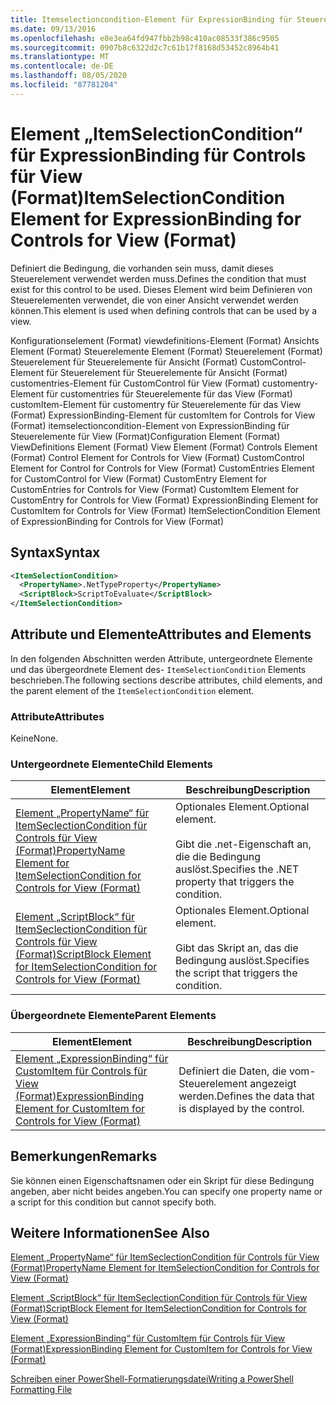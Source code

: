 ```yaml
---
title: Itemselectioncondition-Element für ExpressionBinding für Steuerelemente für Ansicht (Format) | Microsoft-Dokumentation
ms.date: 09/13/2016
ms.openlocfilehash: e8e3ea64fd947fbb2b98c410ac08533f386c9505
ms.sourcegitcommit: 0907b8c6322d2c7c61b17f8168d53452c8964b41
ms.translationtype: MT
ms.contentlocale: de-DE
ms.lasthandoff: 08/05/2020
ms.locfileid: "87781204"
---
```

# <a name="itemselectioncondition-element-for-expressionbinding-for-controls-for-view-format"></a><span data-ttu-id="90fa4-102">Element „ItemSelectionCondition“ für ExpressionBinding für Controls für View (Format)</span><span class="sxs-lookup"><span data-stu-id="90fa4-102">ItemSelectionCondition Element for ExpressionBinding for Controls for View (Format)</span></span>

<span data-ttu-id="90fa4-103">Definiert die Bedingung, die vorhanden sein muss, damit dieses Steuerelement verwendet werden muss.</span><span class="sxs-lookup"><span data-stu-id="90fa4-103">Defines the condition that must exist for this control to be used.</span></span> <span data-ttu-id="90fa4-104">Dieses Element wird beim Definieren von Steuerelementen verwendet, die von einer Ansicht verwendet werden können.</span><span class="sxs-lookup"><span data-stu-id="90fa4-104">This element is used when defining controls that can be used by a view.</span></span>

<span data-ttu-id="90fa4-105">Konfigurationselement (Format) viewdefinitions-Element (Format) Ansichts Element (Format) Steuerelemente Element (Format) Steuerelement (Format) Steuerelement für Steuerelemente für Ansicht (Format) CustomControl-Element für Steuerelement für Steuerelemente für Ansicht (Format) customentries-Element für CustomControl für View (Format) customentry-Element für customentries für Steuerelemente für das View (Format) customItem-Element für customentry für Steuerelemente für das View (Format) ExpressionBinding-Element für customItem for Controls for View (Format) itemselectioncondition-Element von ExpressionBinding für Steuerelemente für View (Format)</span><span class="sxs-lookup"><span data-stu-id="90fa4-105">Configuration Element (Format) ViewDefinitions Element (Format) View Element (Format) Controls Element (Format) Control Element for Controls for View (Format) CustomControl Element for Control for Controls for View (Format) CustomEntries Element for CustomControl for View (Format) CustomEntry Element for CustomEntries for Controls for View (Format) CustomItem Element for CustomEntry for Controls for View (Format) ExpressionBinding Element for CustomItem for Controls for View (Format) ItemSelectionCondition Element of ExpressionBinding for Controls for View (Format)</span></span>

## <a name="syntax"></a><span data-ttu-id="90fa4-106">Syntax</span><span class="sxs-lookup"><span data-stu-id="90fa4-106">Syntax</span></span>

```xml
<ItemSelectionCondition>
  <PropertyName>.NetTypeProperty</PropertyName>
  <ScriptBlock>ScriptToEvaluate</ScriptBlock>
</ItemSelectionCondition>
```

## <a name="attributes-and-elements"></a><span data-ttu-id="90fa4-107">Attribute und Elemente</span><span class="sxs-lookup"><span data-stu-id="90fa4-107">Attributes and Elements</span></span>

<span data-ttu-id="90fa4-108">In den folgenden Abschnitten werden Attribute, untergeordnete Elemente und das übergeordnete Element des- `ItemSelectionCondition` Elements beschrieben.</span><span class="sxs-lookup"><span data-stu-id="90fa4-108">The following sections describe attributes, child elements, and the parent element of the `ItemSelectionCondition` element.</span></span>

### <a name="attributes"></a><span data-ttu-id="90fa4-109">Attribute</span><span class="sxs-lookup"><span data-stu-id="90fa4-109">Attributes</span></span>

<span data-ttu-id="90fa4-110">Keine</span><span class="sxs-lookup"><span data-stu-id="90fa4-110">None.</span></span>

### <a name="child-elements"></a><span data-ttu-id="90fa4-111">Untergeordnete Elemente</span><span class="sxs-lookup"><span data-stu-id="90fa4-111">Child Elements</span></span>

|<span data-ttu-id="90fa4-112">Element</span><span class="sxs-lookup"><span data-stu-id="90fa4-112">Element</span></span>|<span data-ttu-id="90fa4-113">Beschreibung</span><span class="sxs-lookup"><span data-stu-id="90fa4-113">Description</span></span>|
|-------------|-----------------|
|[<span data-ttu-id="90fa4-114">Element „PropertyName“ für ItemSeclectionCondition für Controls für View (Format)</span><span class="sxs-lookup"><span data-stu-id="90fa4-114">PropertyName Element for ItemSelectionCondition for Controls for View (Format)</span></span>](./propertyname-element-for-itemselectioncondition-for-controls-for-view-format.md)|<span data-ttu-id="90fa4-115">Optionales Element.</span><span class="sxs-lookup"><span data-stu-id="90fa4-115">Optional element.</span></span><br /><br /> <span data-ttu-id="90fa4-116">Gibt die .net-Eigenschaft an, die die Bedingung auslöst.</span><span class="sxs-lookup"><span data-stu-id="90fa4-116">Specifies the .NET property that triggers the condition.</span></span>|
|[<span data-ttu-id="90fa4-117">Element „ScriptBlock“ für ItemSeclectionCondition für Controls für View (Format)</span><span class="sxs-lookup"><span data-stu-id="90fa4-117">ScriptBlock Element for ItemSelectionCondition for Controls for View (Format)</span></span>](./scriptblock-element-for-itemselectioncondition-for-controls-for-view-format.md)|<span data-ttu-id="90fa4-118">Optionales Element.</span><span class="sxs-lookup"><span data-stu-id="90fa4-118">Optional element.</span></span><br /><br /> <span data-ttu-id="90fa4-119">Gibt das Skript an, das die Bedingung auslöst.</span><span class="sxs-lookup"><span data-stu-id="90fa4-119">Specifies the script that triggers the condition.</span></span>|

### <a name="parent-elements"></a><span data-ttu-id="90fa4-120">Übergeordnete Elemente</span><span class="sxs-lookup"><span data-stu-id="90fa4-120">Parent Elements</span></span>

|<span data-ttu-id="90fa4-121">Element</span><span class="sxs-lookup"><span data-stu-id="90fa4-121">Element</span></span>|<span data-ttu-id="90fa4-122">Beschreibung</span><span class="sxs-lookup"><span data-stu-id="90fa4-122">Description</span></span>|
|-------------|-----------------|
|[<span data-ttu-id="90fa4-123">Element „ExpressionBinding“ für CustomItem für Controls für View (Format)</span><span class="sxs-lookup"><span data-stu-id="90fa4-123">ExpressionBinding Element for CustomItem for Controls for View (Format)</span></span>](./expressionbinding-element-for-customitem-for-controls-for-view-format.md)|<span data-ttu-id="90fa4-124">Definiert die Daten, die vom-Steuerelement angezeigt werden.</span><span class="sxs-lookup"><span data-stu-id="90fa4-124">Defines the data that is displayed by the control.</span></span>|

## <a name="remarks"></a><span data-ttu-id="90fa4-125">Bemerkungen</span><span class="sxs-lookup"><span data-stu-id="90fa4-125">Remarks</span></span>

<span data-ttu-id="90fa4-126">Sie können einen Eigenschaftsnamen oder ein Skript für diese Bedingung angeben, aber nicht beides angeben.</span><span class="sxs-lookup"><span data-stu-id="90fa4-126">You can specify one property name or a script for this condition but cannot specify both.</span></span>

## <a name="see-also"></a><span data-ttu-id="90fa4-127">Weitere Informationen</span><span class="sxs-lookup"><span data-stu-id="90fa4-127">See Also</span></span>

[<span data-ttu-id="90fa4-128">Element „PropertyName“ für ItemSeclectionCondition für Controls für View (Format)</span><span class="sxs-lookup"><span data-stu-id="90fa4-128">PropertyName Element for ItemSelectionCondition for Controls for View (Format)</span></span>](./propertyname-element-for-itemselectioncondition-for-controls-for-view-format.md)

[<span data-ttu-id="90fa4-129">Element „ScriptBlock“ für ItemSeclectionCondition für Controls für View (Format)</span><span class="sxs-lookup"><span data-stu-id="90fa4-129">ScriptBlock Element for ItemSelectionCondition for Controls for View (Format)</span></span>](./scriptblock-element-for-itemselectioncondition-for-controls-for-view-format.md)

[<span data-ttu-id="90fa4-130">Element „ExpressionBinding“ für CustomItem für Controls für View (Format)</span><span class="sxs-lookup"><span data-stu-id="90fa4-130">ExpressionBinding Element for CustomItem for Controls for View (Format)</span></span>](./expressionbinding-element-for-customitem-for-controls-for-view-format.md)

[<span data-ttu-id="90fa4-131">Schreiben einer PowerShell-Formatierungsdatei</span><span class="sxs-lookup"><span data-stu-id="90fa4-131">Writing a PowerShell Formatting File</span></span>](./writing-a-powershell-formatting-file.md)
